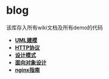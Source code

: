 # blog

该库存入所有wiki文档及所有demo的代码

* **[UML建模](https://github.com/bingbo/blog/wiki/uml)**
* **[HTTP协议](https://github.com/bingbo/blog/wiki/http)**
* **[设计模式](https://github.com/bingbo/blog/wiki/patterns)**
* **[面向对象设计](https://github.com/bingbo/blog/wiki/oop)**
* **[nginx指南](https://github.com/bingbo/blog/wiki/nginx_guide)**
